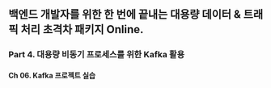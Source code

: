 ## 백엔드 개발자를 위한 한 번에 끝내는 대용량 데이터 & 트래픽 처리 초격차 패키지 Online.

### Part 4. 대용량 비동기 프로세스를 위한 Kafka 활용
#### Ch 06. Kafka 프로젝트 실습

